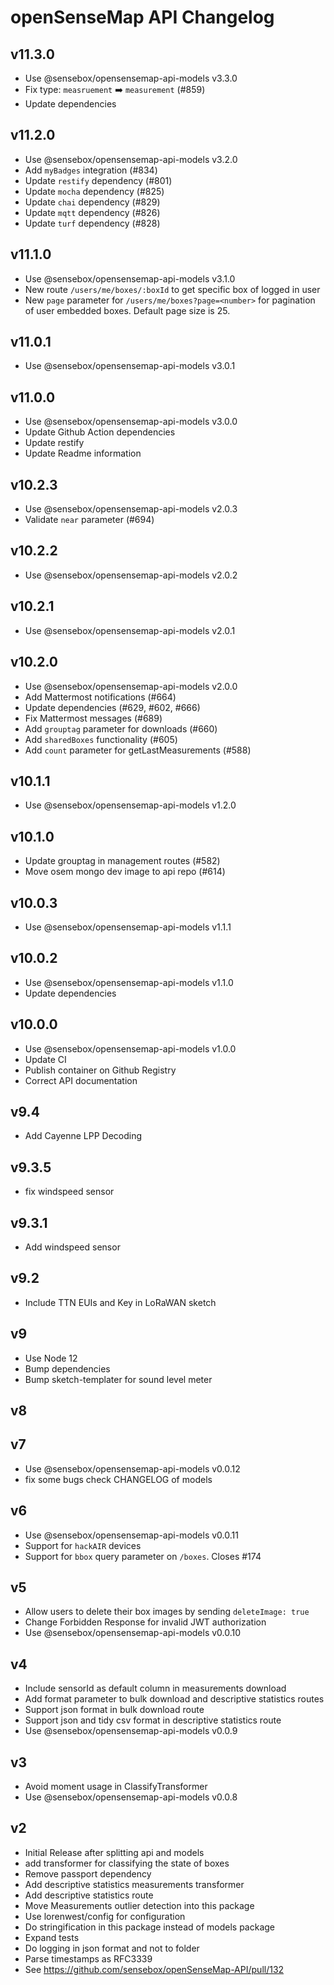 # openSenseMap API Changelog

## v11.3.0

- Use @sensebox/opensensemap-api-models v3.3.0
- Fix type: `measruement` ➡️ `measurement` (#859)
- Update dependencies

## v11.2.0

- Use @sensebox/opensensemap-api-models v3.2.0
- Add `myBadges` integration (#834)
- Update `restify` dependency (#801)
- Update `mocha` dependency (#825)
- Update `chai` dependency (#829)
- Update `mqtt` dependency (#826)
- Update `turf` dependency (#828)

## v11.1.0

- Use @sensebox/opensensemap-api-models v3.1.0
- New route `/users/me/boxes/:boxId` to get specific box of logged in user
- New `page` parameter for `/users/me/boxes?page=<number>` for pagination of user embedded boxes. Default page size is 25.

## v11.0.1

- Use @sensebox/opensensemap-api-models v3.0.1

## v11.0.0

- Use @sensebox/opensensemap-api-models v3.0.0
- Update Github Action dependencies
- Update restify
- Update Readme information

## v10.2.3

- Use @sensebox/opensensemap-api-models v2.0.3
- Validate `near` parameter (#694)

## v10.2.2

- Use @sensebox/opensensemap-api-models v2.0.2

## v10.2.1

- Use @sensebox/opensensemap-api-models v2.0.1

## v10.2.0

- Use @sensebox/opensensemap-api-models v2.0.0
- Add Mattermost notifications (#664)
- Update dependencies (#629, #602, #666)
- Fix Mattermost messages (#689)
- Add `grouptag` parameter for downloads (#660)
- Add `sharedBoxes` functionality (#605)
- Add `count` parameter for getLastMeasurements (#588)

## v10.1.1

- Use @sensebox/opensensemap-api-models v1.2.0

## v10.1.0

- Update grouptag in management routes (#582)
- Move osem mongo dev image to api repo (#614)

## v10.0.3

- Use @sensebox/opensensemap-api-models v1.1.1

## v10.0.2

- Use @sensebox/opensensemap-api-models v1.1.0
- Update dependencies

## v10.0.0

- Use @sensebox/opensensemap-api-models v1.0.0
- Update CI
- Publish container on Github Registry
- Correct API documentation

## v9.4
- Add Cayenne LPP Decoding

## v9.3.5
- fix windspeed sensor

## v9.3.1
- Add windspeed sensor

## v9.2
- Include TTN EUIs and Key in LoRaWAN sketch

## v9
- Use Node 12
- Bump dependencies
- Bump sketch-templater for sound level meter

## v8

## v7
- Use @sensebox/opensensemap-api-models v0.0.12
- fix some bugs check CHANGELOG of models

## v6
- Use @sensebox/opensensemap-api-models v0.0.11
- Support for `hackAIR` devices
- Support for `bbox` query parameter on `/boxes`. Closes #174

## v5
- Allow users to delete their box images by sending `deleteImage: true`
- Change Forbidden Response for invalid JWT authorization
- Use @sensebox/opensensemap-api-models v0.0.10

## v4
- Include sensorId as default column in measurements download
- Add format parameter to bulk download and descriptive statistics routes
- Support json format in bulk download route
- Support json and tidy csv format in descriptive statistics route
- Use @sensebox/opensensemap-api-models v0.0.9

## v3
- Avoid moment usage in ClassifyTransformer
- Use @sensebox/opensensemap-api-models v0.0.8

## v2
- Initial Release after splitting api and models
- add transformer for classifying the state of boxes
- Remove passport dependency
- Add descriptive statistics measurements transformer
- Add descriptive statistics route
- Move Measurements outlier detection into this package
- Use lorenwest/config for configuration
- Do stringification in this package instead of models package
- Expand tests
- Do logging in json format and not to folder
- Parse timestamps as RFC3339
- See https://github.com/sensebox/openSenseMap-API/pull/132
